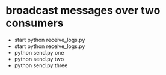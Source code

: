 # broadcast messages over two consumers
* start python receive_logs.py
* start python receive_logs.py
* python send.py one
* python send.py two
* python send.py three
